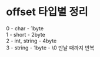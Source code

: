 # offset 타입별 정리
0 - char - 1byte  
1 - short - 2byte  
2 - int, string - 4byte  
3 - string - 1byte - \0 만날 때까지 반복  